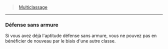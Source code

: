 ﻿---
!GenericItem
Name: Défense sans armure
Id: multiclassing_hd.md#défense-sans-armure
ParentLink: multiclassing_hd.md#multiclassage
ParentName: Multiclassage
NameLevel: 3
Attributes:
  Name: Défense sans armure
  Markdown: >+
    ### <!--Name-->Défense sans armure<!--/Name-->


    Si vous avez déjà l'aptitude défense sans armure, vous ne pouvez pas en bénéficier de nouveau par le biais d'une autre classe.

AttributesDictionary: >+
  Name: Défense sans armure

  Markdown: >+

    ### <!--Name-->Défense sans armure<!--/Name-->





    Si vous avez déjà l'aptitude défense sans armure, vous ne pouvez pas en bénéficier de nouveau par le biais d'une autre classe.



---
> [Multiclassage](hd_multiclassing.md)

---

### Défense sans armure

Si vous avez déjà l'aptitude défense sans armure, vous ne pouvez pas en bénéficier de nouveau par le biais d'une autre classe.

